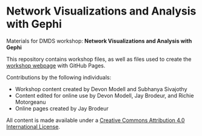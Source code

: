 # Network Visualizations and Analysis with Gephi
Materials for DMDS workshop: **Network Visualizations and Analysis with Gephi**  

This repository contains workshop files, as well as files used to create the [workshop webpage](https://scds.github.io/intro-gephi) with GitHub Pages.  

Contributions by the following individuals: 
- Workshop content created by Devon Modell and Subhanya Sivajothy
- Content edited for online use by Devon Modell, Jay Brodeur, and Richie Motorgeanu
- Online pages created by Jay Brodeur

All content is made available under a [Creative Commons Attribution 4.0 International License](https://creativecommons.org/licenses/by/4.0/).
